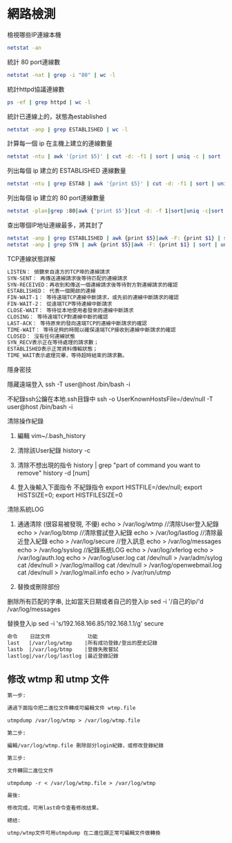 
# 網路檢測

檢視哪些IP連線本機

```bash
netstat -an
```

統計 80 port連線數

```bash
netstat -nat | grep -i "80" | wc -l
```

統計httpd協議連線數

```bash
ps -ef | grep httpd | wc -l
```

統計已連線上的，狀態為established

```bash
netstat -anp | grep ESTABLISHED | wc -l
```

計算每一個 ip 在主機上建立的連線數量

```bash
netstat -ntu | awk '{print $5}' | cut -d: -f1 | sort | uniq -c | sort -n
```

列出每個 ip 建立的 ESTABLISHED 連線數量

```bash
netstat -ntu | grep ESTAB | awk '{print $5}' | cut -d: -f1 | sort | uniq -c | sort -nr
```

列出每個 ip 建立的 80 port連線數量

```bash
netstat -plan|grep :80|awk {'print $5'}|cut -d: -f 1|sort|uniq -c|sort -nk 1
```

查出哪個IP地址連線最多，將其封了

```bash
netstat -anp | grep ESTABLISHED | awk {print $5}|awk -F: {print $1} | sort | uniq -c | sort -r  0n
netstat -anp | grep SYN | awk {print $5}|awk -F: {print $1} | sort | uniq -c | sort -r  0n
```

TCP連線狀態詳解

```txt
LISTEN： 偵聽來自遠方的TCP埠的連線請求
SYN-SENT： 再傳送連線請求後等待匹配的連線請求
SYN-RECEIVED：再收到和傳送一個連線請求後等待對方對連線請求的確認
ESTABLISHED： 代表一個開啟的連線
FIN-WAIT-1： 等待遠端TCP連線中斷請求，或先前的連線中斷請求的確認
FIN-WAIT-2： 從遠端TCP等待連線中斷請求
CLOSE-WAIT： 等待從本地使用者發來的連線中斷請求
CLOSING： 等待遠端TCP對連線中斷的確認
LAST-ACK： 等待原來的發向遠端TCP的連線中斷請求的確認
TIME-WAIT： 等待足夠的時間以確保遠端TCP接收到連線中斷請求的確認
CLOSED： 沒有任何連線狀態
SYN_RECV表示正在等待處理的請求數；
ESTABLISHED表示正常資料傳輸狀態；
TIME_WAIT表示處理完畢，等待超時結束的請求數。
```


隱身密技

隱藏遠端登入
ssh -T user@host /bin/bash -i

不紀錄ssh公鑰在本地.ssh目錄中
ssh -o UserKnownHostsFile=/dev/null -T user@host /bin/bash -i

清除操作紀錄

1. 編輯 vim~/.bash_history

2. 清除該User紀錄 history -c

3. 清除不想出現的指令 history | grep "part of command you want to remove" 
                   history -d [num]

4. 登入後輸入下面指令 不紀錄指令
export HISTFILE=/dev/null;
export HISTSIZE=0;
export HISTFILESIZE=0

清除系統LOG

1. 通通清除 (很容易被發現, 不優)
echo > /var/log/wtmp //清除User登入紀錄
echo > /var/log/btmp //清除嘗試登入紀錄
echo > /var/log/lastlog //清除最近登入紀錄
echo > /var/log/secure //登入訊息
echo > /var/log/messages
echo > /var/log/syslog //紀錄系统LOG
echo > /var/log/xferlog
echo > /var/log/auth.log
echo > /var/log/user.log
cat /dev/null > /var/adm/sylog
cat /dev/null > /var/log/maillog
cat /dev/null > /var/log/openwebmail.log
cat /dev/null > /var/log/mail.info
echo > /var/run/utmp

2. 替換或刪除部份

删除所有匹配的字串, 比如當天日期或者自己的登入ip
sed  -i '/自己的ip/'d  /var/log/messages

替换登入ip
sed -i 's/192.168.166.85/192.168.1.1/g' secure


```txt
命令    日誌文件            功能
last   |/var/log/wtmp    |所有成功登錄/登出的歷史記錄
lastb  |/var/log/btmp    |登錄失敗嘗試
lastlog|/var/log/lastlog |最近登錄記錄
```

## 修改 wtmp 和 utmp 文件

```txt
第一步:

通過下面指令把二進位文件轉成可編輯文件 wtmp.file

utmpdump /var/log/wtmp > /var/log/wtmp.file

第二步:

編輯/var/log/wtmp.file 刪除部分login紀錄，或修改登錄紀錄

第三步:

文件轉回二進位文件

utmpdump -r < /var/log/wtmp.file > /var/log/wtmp

最後:

修改完成，可用last命令查看修改结果。

總结:

utmp/wtmp文件可用utmpdump 在二進位跟正常可編輯文件做轉換
```




